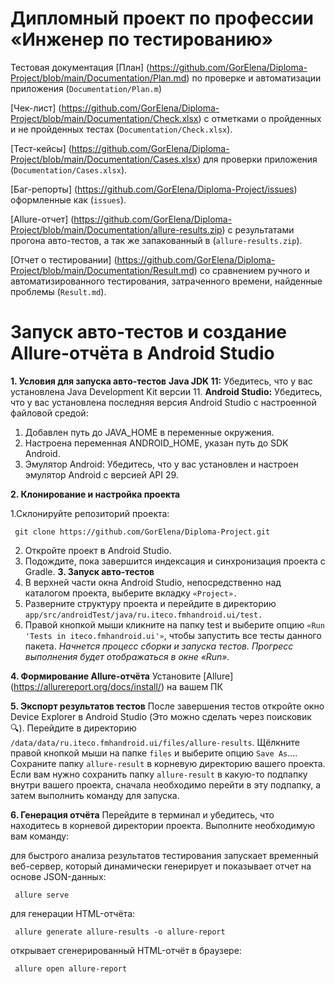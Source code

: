 # **Дипломный проект по профессии «Инженер по тестированию»**

Тестовая документация
[План] (https://github.com/GorElena/Diploma-Project/blob/main/Documentation/Plan.md) по проверке и автоматизации приложения (`Documentation/Plan.m`)

[Чек-лист] (https://github.com/GorElena/Diploma-Project/blob/main/Documentation/Check.xlsx) c отметками о пройденных и не пройденных тестах (`Documentation/Check.xlsx`).

[Тест-кейсы] (https://github.com/GorElena/Diploma-Project/blob/main/Documentation/Cases.xlsx) для проверки приложения (`Documentation/Cases.xlsx`).

[Баг-репорты] (https://github.com/GorElena/Diploma-Project/issues) оформленные как (`issues`).

[Allure-отчет] (https://github.com/GorElena/Diploma-Project/blob/main/Documentation/allure-results.zip) с результатами прогона авто-тестов, а так же запакованный в (`allure-results.zip`).

[Отчет о тестировании] (https://github.com/GorElena/Diploma-Project/blob/main/Documentation/Result.md) со сравнением ручного и автоматизированного тестирования, затраченного времени, найденные проблемы (`Result.md`).



# **Запуск авто-тестов и создание Allure-отчёта в Android Studio**
**1. Условия для запуска авто-тестов**
**Java JDK 11:** Убедитесь, что у вас установлена Java Development Kit версии 11.
**Android Studio:** Убедитесь, что у вас установлена последняя версия Android Studio с настроенной файловой средой:
1. Добавлен путь до JAVA_HOME в переменные окружения.
2. Настроена переменная ANDROID_HOME, указан путь до SDK Android.
3. Эмулятор Android: Убедитесь, что у вас установлен и настроен эмулятор Android с версией API 29.

**2. Клонирование и настройка проекта**

  1.Склонируйте репозиторий проекта:

   ```
    git clone https://github.com/GorElena/Diploma-Project.git

   ```
 2. Откройте проект в Android Studio.
 3. Подождите, пока завершится индексация и синхронизация проекта с Gradle.
**3. Запуск авто-тестов**
 1. В верхней части окна Android Studio, непосредственно над каталогом проекта, выберите вкладку `«Project».`
 2. Разверните структуру проекта и перейдите в директорию `app/src/androidTest/java/ru.iteco.fmhandroid.ui/test.`
 3. Правой кнопкой мыши кликните на папку test и выберите опцию `«Run 'Tests in iteco.fmhandroid.ui'»`, чтобы запустить все тесты данного пакета.
 _Начнется процесс сборки и запуска тестов._
 _Прогресс выполнения будет отображаться в окне «Run»._

**4. Формирование Allure-отчёта**
 Установите [Allure] (https://allurereport.org/docs/install/) на вашем ПК
 
**5. Экспорт результатов тестов**
После завершения тестов откройте окно Device Explorer в Android Studio (Это можно сделать через поисковик 🔍).
Перейдите в директорию `/data/data/ru.iteco.fmhandroid.ui/files/allure-results`.
Щёлкните правой кнопкой мыши на папке `files` и выберите опцию `Save As`....
Сохраните папку `allure-result` в корневую директорию вашего проекта.
Если вам нужно сохранить папку `allure-result` в какую-то подпапку внутри вашего проекта, сначала необходимо перейти в эту подпапку, а затем выполнить команду для запуска.

**6. Генерация отчёта**
Перейдите в терминал и убедитесь, что находитесь в корневой директории проекта.
Выполните необходимую вам команду:

  
  
  для быстрого анализа результатов тестирования
    запускает временный веб-сервер, который динамически генерирует и показывает отчет на основе JSON-данных:
 ```
  allure serve
 ```

 для генерации HTML-отчёта:
  
 ```
  allure generate allure-results -o allure-report
 ```

 открывает сгенерированный HTML-отчёт в браузере:
    
```  
 allure open allure-report
```

